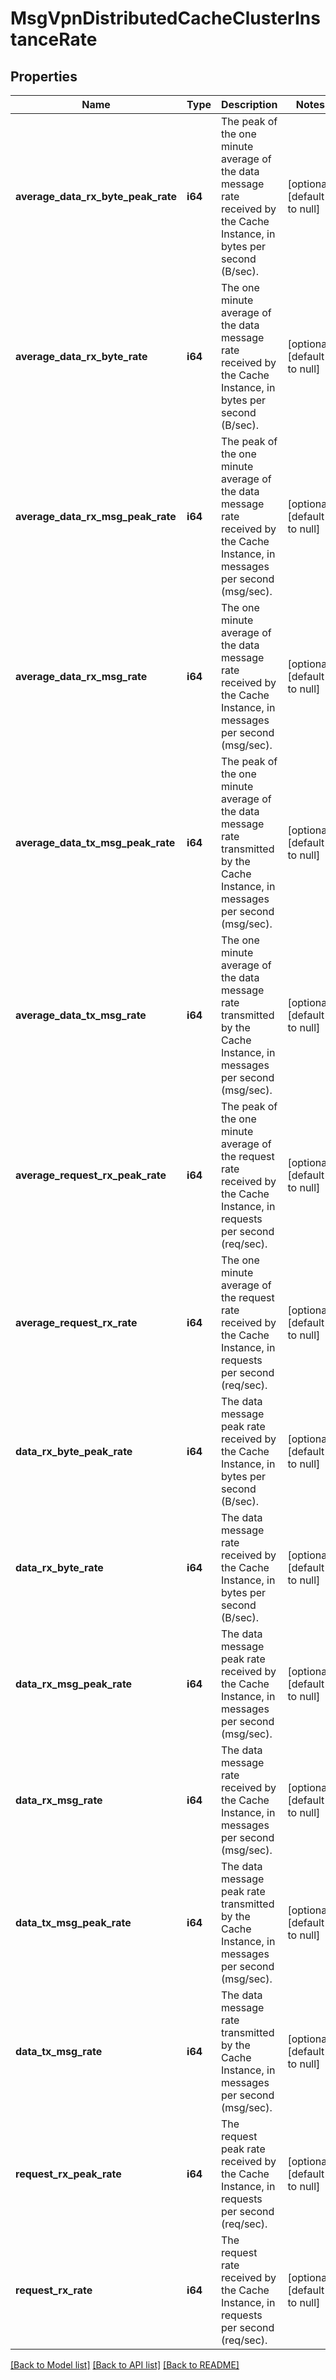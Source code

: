 # MsgVpnDistributedCacheClusterInstanceRate

## Properties
Name | Type | Description | Notes
------------ | ------------- | ------------- | -------------
**average_data_rx_byte_peak_rate** | **i64** | The peak of the one minute average of the data message rate received by the Cache Instance, in bytes per second (B/sec). | [optional] [default to null]
**average_data_rx_byte_rate** | **i64** | The one minute average of the data message rate received by the Cache Instance, in bytes per second (B/sec). | [optional] [default to null]
**average_data_rx_msg_peak_rate** | **i64** | The peak of the one minute average of the data message rate received by the Cache Instance, in messages per second (msg/sec). | [optional] [default to null]
**average_data_rx_msg_rate** | **i64** | The one minute average of the data message rate received by the Cache Instance, in messages per second (msg/sec). | [optional] [default to null]
**average_data_tx_msg_peak_rate** | **i64** | The peak of the one minute average of the data message rate transmitted by the Cache Instance, in messages per second (msg/sec). | [optional] [default to null]
**average_data_tx_msg_rate** | **i64** | The one minute average of the data message rate transmitted by the Cache Instance, in messages per second (msg/sec). | [optional] [default to null]
**average_request_rx_peak_rate** | **i64** | The peak of the one minute average of the request rate received by the Cache Instance, in requests per second (req/sec). | [optional] [default to null]
**average_request_rx_rate** | **i64** | The one minute average of the request rate received by the Cache Instance, in requests per second (req/sec). | [optional] [default to null]
**data_rx_byte_peak_rate** | **i64** | The data message peak rate received by the Cache Instance, in bytes per second (B/sec). | [optional] [default to null]
**data_rx_byte_rate** | **i64** | The data message rate received by the Cache Instance, in bytes per second (B/sec). | [optional] [default to null]
**data_rx_msg_peak_rate** | **i64** | The data message peak rate received by the Cache Instance, in messages per second (msg/sec). | [optional] [default to null]
**data_rx_msg_rate** | **i64** | The data message rate received by the Cache Instance, in messages per second (msg/sec). | [optional] [default to null]
**data_tx_msg_peak_rate** | **i64** | The data message peak rate transmitted by the Cache Instance, in messages per second (msg/sec). | [optional] [default to null]
**data_tx_msg_rate** | **i64** | The data message rate transmitted by the Cache Instance, in messages per second (msg/sec). | [optional] [default to null]
**request_rx_peak_rate** | **i64** | The request peak rate received by the Cache Instance, in requests per second (req/sec). | [optional] [default to null]
**request_rx_rate** | **i64** | The request rate received by the Cache Instance, in requests per second (req/sec). | [optional] [default to null]

[[Back to Model list]](../README.md#documentation-for-models) [[Back to API list]](../README.md#documentation-for-api-endpoints) [[Back to README]](../README.md)


